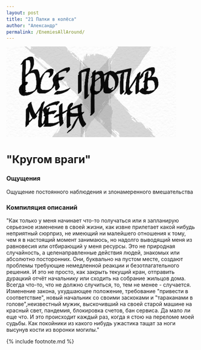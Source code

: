 ```yaml
---
layout: post
title: "21 Палки в колёса"
author: "Александр"
permalink: /EnemiesAllAround/
---
```

!["Все против меня"](/_img/21.jpg)
# "Кругом враги"

### Ощущения
Ощущение постоянного наблюдения и злонамеренного вмешательства

### Компиляция описаний
"Как только у меня начинает что-то получаться или я запланирую серьезное изменение в своей жизни, как извне прилетает какой нибудь неприятный сюрприз, не имеющий ни малейшего отношения к тому, чем я в настоящий момент занимаюсь, но надолго выводящий меня из равновесия или отбирающий у меня ресурсы. Это не природная случайность, а целенаправленные действия людей, знакомых или абсолютно посторонних. Они, буквально на пустом месте, создают проблемы требующие немедленной реакции и безотлагательного решения. И это не просто, как закрыть текущий кран, отправить дурацкий отчёт начальнику или сходить на собрание жильцов дома. Всегда что-то, что не должно случиться, то, тем не менее - случается. Изменение закона, ухудшающее положение, требование "привести в соответствие", новый начальник со своими заскоками и "тараканами в голове",неизвестный мужик, выскочивший на своей старой машине на красный свет, пандемия, блокировка счетов, бан сервиса. Да мало ли еще что. И это происходит каждый раз, когда я стою на переломе моей судьбы. Как покойники из какого нибудь ужастика тащат за ноги высунув кости из воронки могилы." 

{% include footnote.md %}
